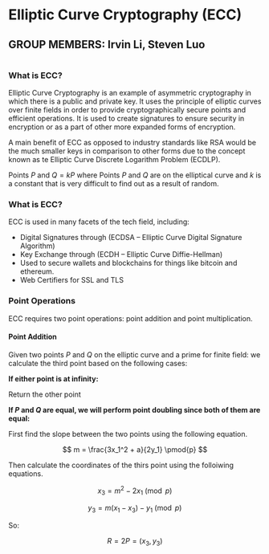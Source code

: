 # **Elliptic Curve Cryptography (ECC)**
## **GROUP MEMBERS:**   Irvin Li, Steven Luo

#

### What is ECC?
Elliptic Curve Cryptography is an example of asymmetric cryptography in which there is a public and private key.
It uses the principle of elliptic curves over finite fields in order to provide cryptographically secure points and efficient operations. It is used to create signatures to ensure security in encryption or as a part of other more expanded forms of encryption. 

A main benefit of ECC as opposed to industry standards like RSA would be the much smaller keys in comparison to other forms due to the concept known as te Elliptic Curve Discrete Logarithm Problem (ECDLP).

Points $P$ and $Q = kP$
where Points $P$ and $Q$ are on the elliptical curve and $k$ is a constant that is very difficult to find out as a result of random.


### What is ECC?
ECC is used in many facets of the tech field, including:
- Digital Signatures through (ECDSA – Elliptic Curve Digital Signature Algorithm)
- Key Exchange through (ECDH – Elliptic Curve Diffie-Hellman)
- Used to secure wallets and blockchains for things like bitcoin and ethereum.
- Web Certifiers for SSL and TLS



### Point Operations
ECC requires two point operations: point addition and point multiplication.
#### Point Addition
Given two points $P$ and $Q$ on the elliptic curve and a prime for finite field: we calculate the third point based on the following cases:

**If either point is at infinity:** 

Return the other point 

**If $P$ and $Q$ are equal, we will perform point doubling since both of them are equal:**

First find the slope between the two points using the following equation.

$$
m = \frac{3x_1^2 + a}{2y_1} \pmod{p}
$$

Then calculate the coordinates of the thirs point using the folloiwing equations.

$$
x_3 = m^2 - 2x_1 \pmod{p}
$$

$$
y_3 = m(x_1 - x_3) - y_1 \pmod{p}
$$

So:

$$
R = 2P = (x_3, y_3)
$$
